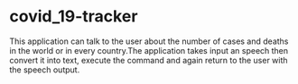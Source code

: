 # covid_19-tracker
This application can talk to the user about the number of cases and deaths in the world or in every country.The application takes input an speech then convert it into text, execute the command and again return to the user with the speech output.  
